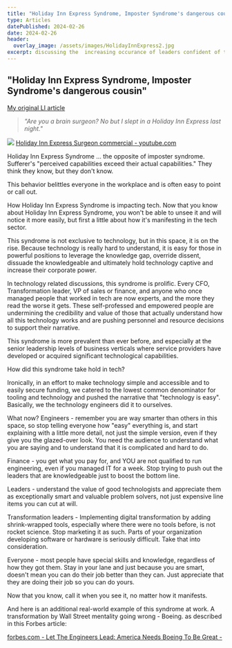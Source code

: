 ```yaml
---
title: "Holiday Inn Express Syndrome, Imposter Syndrome's dangerous cousin"
type: Articles
datePublished: 2024-02-26
date: 2024-02-26
header:
  overlay_image: /assets/images/HolidayInnExpress2.jpg
excerpt: discussing the  increasing occurance of leaders confident of their capabilities in areas where they are not qualified e.g. technology.
---
```


## "Holiday Inn Express Syndrome, Imposter Syndrome's dangerous cousin"

[My original LI article](https://www.linkedin.com/feed/update/urn:li:ugcPost:7167898824152190976/)

>_"Are you a brain surgeon? No but I slept in a Holiday Inn Express last night."_

![](/Assets/Images/HolidayInnExpress2.jpg)
[Holiday Inn Express Surgeon commercial - youtube.com](https://www.youtube.com/watch?v=eHCTaUFXpP8)


Holiday Inn Express Syndrome ... the opposite of imposter syndrome. Sufferer's "perceived capabilities exceed their actual capabilities." They think they know, but they don't know.

This behavior belittles everyone in the workplace and is often easy to point or call out.

How Holiday Inn Express Syndrome is impacting tech.
Now that you know about Holiday Inn Express Syndrome, you won't be able to unsee it and will notice it more easily, but first a little about how it's manifesting in the tech sector.

This syndrome is not exclusive to technology, but in this space, it is on the rise. Because technology is really hard to understand, it is easy for those in powerful positions to leverage the knowledge gap, override dissent, dissuade the knowledgeable and ultimately hold technology captive and increase their corporate power.



In technology related discussions, this syndrome is prolific. Every CFO, Transformation leader, VP of sales or finance, and anyone who once managed people that worked in tech are now experts, and the more they read the worse it gets. These self-professed and empowered people are undermining the credibility and value of those that actually understand how all this technology works and are pushing personnel and resource decisions to support their narrative.

This syndrome is more prevalent than ever before, and especially at the senior leadership levels of business verticals where service providers have developed or acquired significant technological capabilities.

How did this syndrome take hold in tech?

Ironically, in an effort to make technology simple and accessible and to easily secure funding, we catered to the lowest common denominator for tooling and technology and pushed the narrative that "technology is easy". Basically, we the technology engineers did it to ourselves.

What now?
Engineers - remember you are way smarter than others in this space, so stop telling everyone how "easy" everything is, and start explaining with a little more detail, not just the simple version, even if they give you the glazed-over look. You need the audience to understand what you are saying and to understand that it is complicated and hard to do.

Finance - you get what you pay for, and YOU are not qualified to run engineering, even if you managed IT for a week. Stop trying to push out the leaders that are knowledgeable just to boost the bottom line. 

Leaders - understand the value of good technologists and appreciate them as exceptionally smart and valuable problem solvers, not just expensive line items you can cut at will.

Transformation leaders - Implementing digital transformation by adding shrink-wrapped tools, especially where there were no tools before, is not rocket science. Stop marketing it as such. Parts of your organization developing software or hardware is seriously difficult. Take that into consideration.

Everyone - most people have special skills and knowledge, regardless of how they got them. Stay in your lane and just because you are smart, doesn't mean you can do their job better than they can. Just appreciate that they are doing their job so you can do yours.

Now that you know, call it when you see it, no matter how it manifests.





And here is an additional real-world example of this syndrome at work. A transformation by Wall Street mentality going wrong - Boeing. as described in this Forbes article:

[ forbes.com - Let The Engineers Lead: America Needs Boeing To Be Great - ](https://www.forbes.com/sites/gautammukunda/2024/02/22/let-the-engineers-lead-america-needs-boeing-to-be-great/amp/)